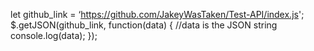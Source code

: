 let github_link = ‘https://github.com/JakeyWasTaken/Test-API/index.js';
$.getJSON(github_link, function(data) {
     //data is the JSON string
     console.log(data);
});
